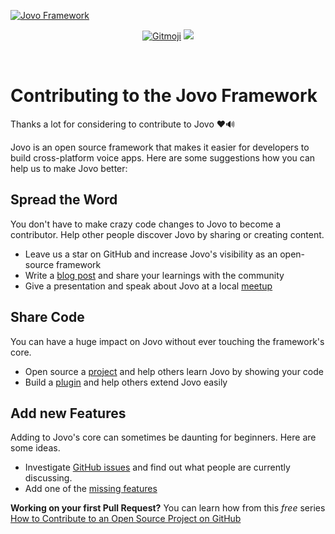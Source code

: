 [![Jovo Framework](https://www.jovo.tech/img/we-love-prs.png)](https://www.jovo.tech)

<p align="center">
	<a href="https://gitmoji.carloscuesta.me"><img src="https://img.shields.io/badge/gitmoji-%20😜%20😍-FFDD67.svg?style=flat-square" alt="Gitmoji"></a>
	<a href="https://gitter.im/jovotech/jovo-framework-nodejs" target="_blank"><img src="https://badges.gitter.im/jovotech/jovo-framework-nodejs.svg"></a>

</p>

<br/>

# Contributing to the Jovo Framework

Thanks a lot for considering to contribute to Jovo ❤️🔊

Jovo is an open source framework that makes it easier for developers to build cross-platform voice apps. 
Here are some suggestions how you can help us to make Jovo better:

## Spread the Word

You don't have to make crazy code changes to Jovo to become a contributor. Help other people discover Jovo by sharing or creating content.

* Leave us a star on GitHub and increase Jovo's visibility as an open-source framework
* Write a [blog post](https://medium.com/@mariomenti/creating-a-cross-platform-voice-app-using-jovo-f9ee373569c) and share your learnings with the community
* Give a presentation and speak about Jovo at a local [meetup](https://www.meetup.com/topics/amazon-alexa/)

## Share Code

You can have a huge impact on Jovo without ever touching the framework's core.

* Open source a [project](https://github.com/FlorianHollandt/skillPlayer-basic) and help others learn Jovo by showing your code
* Build a [plugin](https://github.com/cellular/jovo-plugin-raven) and help others extend Jovo easily

## Add new Features

Adding to Jovo's core can sometimes be daunting for beginners. Here are some ideas.

* Investigate [GitHub issues](https://github.com/jovotech/jovo-framework-nodejs/issues) and find out what people are currently discussing.
* Add one of the [missing features](../README.md#missing)

**Working on your first Pull Request?** You can learn how from this *free* series [How to Contribute to an Open Source Project on GitHub](https://egghead.io/series/how-to-contribute-to-an-open-source-project-on-github)

